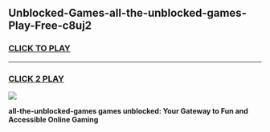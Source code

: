 
## Unblocked-Games-all-the-unblocked-games-Play-Free-c8uj2
<h3>
<a href="https://premium76.site?title=all-the-unblocked-games&ref=20A">CLICK TO PLAY</a></h3>
<hr>

<h3>
<a href="https://premium76.site?title=all-the-unblocked-games&ref=20A">CLICK 2 PLAY</a>
  
</h3>

<a href="https://premium76.site?title=all-the-unblocked-games&ref=20A"><img src="https://clearcache.store/games.png"></a>


**all-the-unblocked-games games unblocked: Your Gateway to Fun and Accessible Online Gaming**
